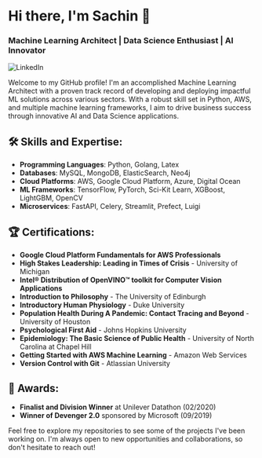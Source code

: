 # Hi there, I'm Sachin 👋

### Machine Learning Architect | Data Science Enthusiast | AI Innovator

![LinkedIn](https://img.shields.io/badge/-Sachin-blue?style=flat-square&logo=Linkedin&logoColor=white&link=https://www.linkedin.com/in/%E0%B2%B8%E0%B2%9A%E0%B2%BF%E0%B2%A8%E0%B3%8D/)

Welcome to my GitHub profile! I'm an accomplished Machine Learning Architect with a proven track record of developing and deploying impactful ML solutions across various sectors. With a robust skill set in Python, AWS, and multiple machine learning frameworks, I aim to drive business success through innovative AI and Data Science applications.

## 🛠 Skills and Expertise:
- **Programming Languages**: Python, Golang, Latex
- **Databases**: MySQL, MongoDB, ElasticSearch, Neo4j
- **Cloud Platforms**: AWS, Google Cloud Platform, Azure, Digital Ocean
- **ML Frameworks**: TensorFlow, PyTorch, Sci-Kit Learn, XGBoost, LightGBM, OpenCV
- **Microservices**: FastAPI, Celery, Streamlit, Prefect, Luigi

## 🏆 Certifications:
- **Google Cloud Platform Fundamentals for AWS Professionals**
- **High Stakes Leadership: Leading in Times of Crisis** - University of Michigan
- **Intel® Distribution of OpenVINO™ toolkit for Computer Vision Applications**
- **Introduction to Philosophy** - The University of Edinburgh
- **Introductory Human Physiology** - Duke University
- **Population Health During A Pandemic: Contact Tracing and Beyond** - University of Houston
- **Psychological First Aid** - Johns Hopkins University
- **Epidemiology: The Basic Science of Public Health** - University of North Carolina at Chapel Hill
- **Getting Started with AWS Machine Learning** - Amazon Web Services
- **Version Control with Git** - Atlassian University

## 🏅 Awards:
- **Finalist and Division Winner** at Unilever Datathon (02/2020)
- **Winner of Devenger 2.0** sponsored by Microsoft (09/2019)

Feel free to explore my repositories to see some of the projects I've been working on. I'm always open to new opportunities and collaborations, so don't hesitate to reach out!
